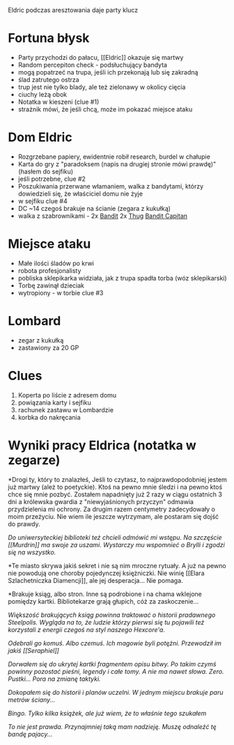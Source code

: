 
Eldric podczas aresztowania daje party klucz
# Fortuna błysk
* Party przychodzi do pałacu, [[Eldric]] okazuje się martwy
* Random percepiton check - podsłuchujący bandyta
* mogą popatrzeć na trupa, jeśli ich przekonają lub się zakradną
* ślad zatrutego ostrza
* trup jest nie tylko blady, ale też zielonawy w okolicy cięcia
* ciuchy leżą obok
* Notatka w kieszeni (clue #1)
* strażnik mówi, że jeśli chcą, może im pokazać miejsce ataku

# Dom Eldric
* Rozgrzebane papiery, ewidentnie robił research, burdel w chałupie
* Karta do gry z "paradoksem (napis na drugiej stronie mówi prawdę)" (hasłem do sejfiku)
* jeśli potrzebne, clue #2 
* Poszukiwania przerwane włamaniem, walka z bandytami, którzy dowiedzieli się, że właściciel domu nie żyje
* w sejfiku clue #4
* DC ~14 czegoś brakuje na ścianie (zegara z kukułką)
* walka z szabrownikami - 2x [Bandit](https://roll20.net/compendium/dnd5e/Bandit#content) 2x [Thug](https://roll20.net/compendium/dnd5e/Thug?expansion=0#content) [Bandit Capitan](https://www.dndbeyond.com/monsters/16799-bandit-captain)

# Miejsce ataku
* Małe ilości śladów po krwi
* robota profesjonalisty
* pobliska sklepikarka widziała, jak z trupa spadła torba (wóz sklepikarski)
* Torbę zawinął dzieciak
* wytropiony - w torbie clue #3

# Lombard
* zegar z kukułką
* zastawiony za 20 GP


# Clues
1. Koperta po liście z adresem domu
2. powiązania karty i sejfiku
3. rachunek zastawu w Lombardzie
4. korbka do nakręcania

# Wyniki pracy Eldrica (notatka w zegarze)
*Drogi ty, który to znalazłeś,
Jeśli to czytasz, to najprawdopodobniej jestem już martwy (ależ to poetyckie). Ktoś na pewno mnie śledzi i na pewno ktoś chce się mnie pozbyć. Zostałem napadnięty już 2 razy w ciągu ostatnich 3 dni a królewska gwardia z "niewyjaśnionych przyczyn" odmawia przydzielenia mi ochrony. Za drugim razem centymetry zadecydowały o moim przeżyciu. Nie wiem ile jeszcze wytrzymam, ale postaram się dojść do prawdy.

*Do uniwersyteckiej biblioteki też chcieli odmówić mi wstępu. Na szczęście [[Murdrin]] ma swoje za uszami. Wystarczy mu wspomnieć o Brylli i zgodzi się na wszystko.*

*Te miasto skrywa jakiś sekret i nie są nim mroczne rytuały. A już na pewno nie powodują one choroby pojedynczej księżniczki. Nie winię [[Elara Szlachetniczka Diamencji]], ale jej desperacja... Nie pomaga.

*Brakuje ksiąg, albo stron. Inne są podrobione i na chama wklejone pomiędzy kartki. Bibliotekarze grają głupich, cóż za zaskoczenie...

*Większość brakujących ksiąg powinna traktować o historii pradawnego Steelpolis. Wygląda na to, że ludzie którzy pierwsi się tu pojawili też korzystali z energii czegoś na styl naszego Hexcore'a.*

*Odebrali go komuś. Albo czemuś. Ich magowie byli potężni. Przewodził im jakiś [[Seraphiel]]*

*Dorwałem się do ukrytej kartki fragmentem opisu bitwy. Po takim czymś powinny pozostać pieśni, legendy i całe tomy. A nie ma nawet słowa. Zero. Pustki... Pora na zmianę taktyki.*

*Dokopałem się do historii i planów uczelni. W jednym miejscu brakuje paru metrów ściany...*

*Bingo. Tylko kilka książek, ale już wiem, że to właśnie tego szukałem*

*To nie jest prawda. Przynajmniej taką mam nadzieję. Muszę odnaleźć tę bandę pajacy...*



